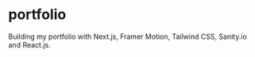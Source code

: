 # portfolio
Building my portfolio with Next.js, Framer Motion, Tailwind CSS, Sanity.io and React.js.
